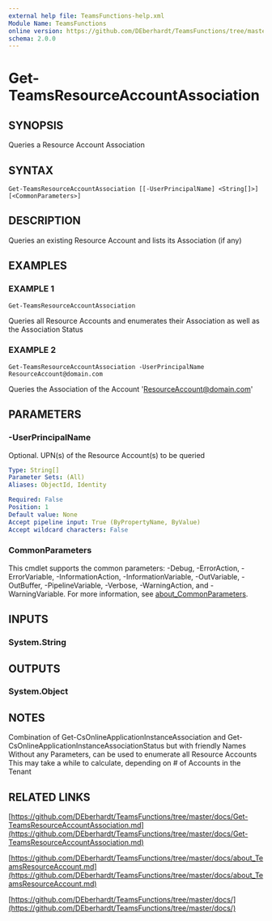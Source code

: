 ```yaml
---
external help file: TeamsFunctions-help.xml
Module Name: TeamsFunctions
online version: https://github.com/DEberhardt/TeamsFunctions/tree/master/docs/Get-TeamsResourceAccountAssociation.md
schema: 2.0.0
---
```


# Get-TeamsResourceAccountAssociation

## SYNOPSIS
Queries a Resource Account Association

## SYNTAX

```
Get-TeamsResourceAccountAssociation [[-UserPrincipalName] <String[]>] [<CommonParameters>]
```

## DESCRIPTION
Queries an existing Resource Account and lists its Association (if any)

## EXAMPLES

### EXAMPLE 1
```
Get-TeamsResourceAccountAssociation
```

Queries all Resource Accounts and enumerates their Association as well as the Association Status

### EXAMPLE 2
```
Get-TeamsResourceAccountAssociation -UserPrincipalName ResourceAccount@domain.com
```

Queries the Association of the Account 'ResourceAccount@domain.com'

## PARAMETERS

### -UserPrincipalName
Optional.
UPN(s) of the Resource Account(s) to be queried

```yaml
Type: String[]
Parameter Sets: (All)
Aliases: ObjectId, Identity

Required: False
Position: 1
Default value: None
Accept pipeline input: True (ByPropertyName, ByValue)
Accept wildcard characters: False
```

### CommonParameters
This cmdlet supports the common parameters: -Debug, -ErrorAction, -ErrorVariable, -InformationAction, -InformationVariable, -OutVariable, -OutBuffer, -PipelineVariable, -Verbose, -WarningAction, and -WarningVariable. For more information, see [about_CommonParameters](http://go.microsoft.com/fwlink/?LinkID=113216).

## INPUTS

### System.String
## OUTPUTS

### System.Object
## NOTES
Combination of Get-CsOnlineApplicationInstanceAssociation and Get-CsOnlineApplicationInstanceAssociationStatus but with friendly Names
Without any Parameters, can be used to enumerate all Resource Accounts
This may take a while to calculate, depending on # of Accounts in the Tenant

## RELATED LINKS

[https://github.com/DEberhardt/TeamsFunctions/tree/master/docs/Get-TeamsResourceAccountAssociation.md](https://github.com/DEberhardt/TeamsFunctions/tree/master/docs/Get-TeamsResourceAccountAssociation.md)

[https://github.com/DEberhardt/TeamsFunctions/tree/master/docs/about_TeamsResourceAccount.md](https://github.com/DEberhardt/TeamsFunctions/tree/master/docs/about_TeamsResourceAccount.md)

[https://github.com/DEberhardt/TeamsFunctions/tree/master/docs/](https://github.com/DEberhardt/TeamsFunctions/tree/master/docs/)

